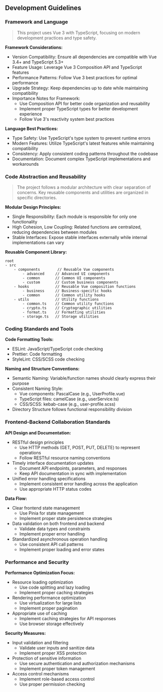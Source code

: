 ## Development Guidelines

### Framework and Language
> This project uses Vue 3 with TypeScript, focusing on modern development practices and type safety.

**Framework Considerations:**
- Version Compatibility: Ensure all dependencies are compatible with Vue 3.4+ and TypeScript 5.3+
- Feature Usage: Leverage Vue 3 Composition API and TypeScript features
- Performance Patterns: Follow Vue 3 best practices for optimal performance
- Upgrade Strategy: Keep dependencies up to date while maintaining compatibility
- Importance Notes for Framework:
	* Use Composition API for better code organization and reusability
	* Implement proper TypeScript types for better development experience
	* Follow Vue 3's reactivity system best practices

**Language Best Practices:**
- Type Safety: Use TypeScript's type system to prevent runtime errors
- Modern Features: Utilize TypeScript's latest features while maintaining compatibility
- Consistency: Apply consistent coding patterns throughout the codebase
- Documentation: Document complex TypeScript implementations and workarounds

### Code Abstraction and Reusability
> The project follows a modular architecture with clear separation of concerns. Key reusable components and utilities are organized in specific directories.

**Modular Design Principles:**
- Single Responsibility: Each module is responsible for only one functionality
- High Cohesion, Low Coupling: Related functions are centralized, reducing dependencies between modules
- Stable Interfaces: Expose stable interfaces externally while internal implementations can vary

**Reusable Component Library:**
```
root
- src
    - components        // Reusable Vue components
        - advanced     // Advanced UI components
        - common       // Common UI components
        - custom       // Custom business components
    - hooks            // Reusable Vue composition functions
        - business     // Business-specific hooks
        - common       // Common utility hooks
    - utils            // Utility functions
        - common.ts    // Common utility functions
        - crypto.ts    // Cryptographic utilities
        - format.ts    // Formatting utilities
        - storage.ts   // Storage utilities
```

### Coding Standards and Tools
**Code Formatting Tools:**
- ESLint: JavaScript/TypeScript code checking
- Prettier: Code formatting
- StyleLint: CSS/SCSS code checking

**Naming and Structure Conventions:**
- Semantic Naming: Variable/function names should clearly express their purpose
- Consistent Naming Style:
  * Vue components: PascalCase (e.g., UserProfile.vue)
  * TypeScript files: camelCase (e.g., userService.ts)
  * CSS/SCSS: kebab-case (e.g., user-profile.scss)
- Directory Structure follows functional responsibility division

### Frontend-Backend Collaboration Standards
**API Design and Documentation:**
- RESTful design principles
	* Use HTTP methods (GET, POST, PUT, DELETE) to represent operations
	* Follow RESTful resource naming conventions
- Timely interface documentation updates
	* Document API endpoints, parameters, and responses
	* Keep API documentation in sync with implementation
- Unified error handling specifications
	* Implement consistent error handling across the application
	* Use appropriate HTTP status codes

**Data Flow:**
- Clear frontend state management
	* Use Pinia for state management
	* Implement proper state persistence strategies
- Data validation on both frontend and backend
	* Validate data types and constraints
	* Implement proper error handling
- Standardized asynchronous operation handling
	* Use consistent API call patterns
	* Implement proper loading and error states

### Performance and Security
**Performance Optimization Focus:**
- Resource loading optimization
	* Use code splitting and lazy loading
	* Implement proper caching strategies
- Rendering performance optimization
	* Use virtualization for large lists
	* Implement proper pagination
- Appropriate use of caching
	* Implement caching strategies for API responses
	* Use browser storage effectively

**Security Measures:**
- Input validation and filtering
	* Validate user inputs and sanitize data
	* Implement proper XSS protection
- Protection of sensitive information
	* Use secure authentication and authorization mechanisms
	* Implement proper token management
- Access control mechanisms
	* Implement role-based access control
	* Use proper permission checking
